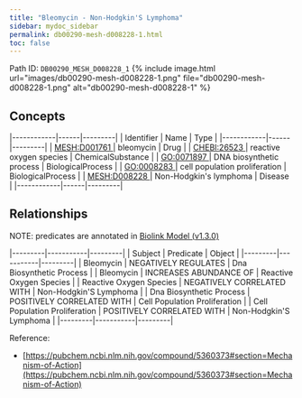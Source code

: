 ```yaml
---
title: "Bleomycin - Non-Hodgkin'S Lymphoma"
sidebar: mydoc_sidebar
permalink: db00290-mesh-d008228-1.html
toc: false 
---
```



Path ID: `DB00290_MESH_D008228_1`
{% include image.html url="images/db00290-mesh-d008228-1.png" file="db00290-mesh-d008228-1.png" alt="db00290-mesh-d008228-1" %}

## Concepts

|------------|------|---------|
| Identifier | Name | Type    |
|------------|------|---------|
| <a href="https://identifiers.org/MESH:D001761">MESH:D001761 </a> | bleomycin | Drug |
| <a href="https://identifiers.org/CHEBI:26523">CHEBI:26523 </a> | reactive oxygen species | ChemicalSubstance |
| <a href="https://identifiers.org/GO:0071897">GO:0071897 </a> | DNA biosynthetic process | BiologicalProcess |
| <a href="https://identifiers.org/GO:0008283">GO:0008283 </a> | cell population proliferation | BiologicalProcess |
| <a href="https://identifiers.org/MESH:D008228">MESH:D008228 </a> | Non-Hodgkin's lymphoma | Disease |
|------------|------|---------|

## Relationships


NOTE: predicates are annotated in <a href="https://github.com/biolink/biolink-model/releases/tag/v1.3.0">Biolink Model (v1.3.0)</a>

|---------|-----------|---------|
| Subject | Predicate | Object  |
|---------|-----------|---------|
| Bleomycin | NEGATIVELY REGULATES | Dna Biosynthetic Process |
| Bleomycin | INCREASES ABUNDANCE OF | Reactive Oxygen Species |
| Reactive Oxygen Species | NEGATIVELY CORRELATED WITH | Non-Hodgkin'S Lymphoma |
| Dna Biosynthetic Process | POSITIVELY CORRELATED WITH | Cell Population Proliferation |
| Cell Population Proliferation | POSITIVELY CORRELATED WITH | Non-Hodgkin'S Lymphoma |
|---------|-----------|---------|

Reference: 
  - [https://pubchem.ncbi.nlm.nih.gov/compound/5360373#section=Mechanism-of-Action](https://pubchem.ncbi.nlm.nih.gov/compound/5360373#section=Mechanism-of-Action)
